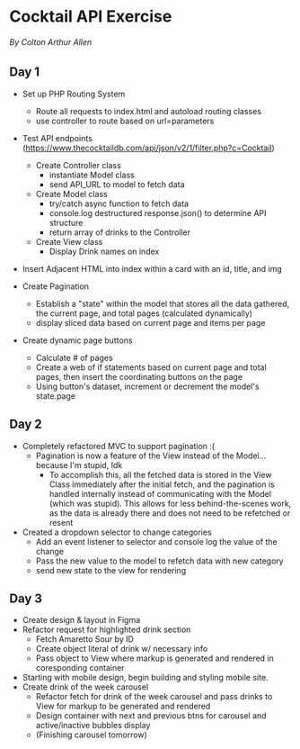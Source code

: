 # Cocktail API Exercise
###### By Colton Arthur Allen

## Day 1

- Set up PHP Routing System
  - Route all requests to index.html and autoload routing classes
  - use controller to route based on url=parameters

- Test API endpoints (https://www.thecocktaildb.com/api/json/v2/1/filter.php?c=Cocktail)
  - Create Controller class
    - instantiate Model class
    - send API_URL to model to fetch data
  - Create Model class
    - try/catch async function to fetch data
    - console.log destructured response.json() to determine API structure
    - return array of drinks to the Controller
  - Create View class
    - Display Drink names on index

- Insert Adjacent HTML into index within a card with an id, title, and img

- Create Pagination
  - Establish a "state" within the model that stores all the data gathered, the current page, and total pages (calculated dynamically)
  - display sliced data based on current page and items per page

- Create dynamic page buttons
  - Calculate # of pages
  - Create a web of if statements based on current page and total pages, then insert the coordinating buttons on the page
  - Using button's dataset, increment or decrement the model's state.page

## Day 2

- Completely refactored MVC to support pagination  :(
  - Pagination is now a feature of the View instead of the Model... because I'm stupid, Idk
    - To accomplish this, all the fetched data is stored in the View Class immediately after the initial fetch, and the pagination is handled internally instead of communicating with the Model (which was stupid). This allows for less behind-the-scenes work, as the data is already there and does not need to be refetched or resent
- Created a dropdown selector to change categories
  - Add an event listener to selector and console log the value of the change
  - Pass the new value to the model to refetch data with new category
  - send new state to the view for rendering

## Day 3

- Create design & layout in Figma
- Refactor request for highlighted drink section
  - Fetch Amaretto Sour by ID
  - Create object literal of drink w/ necessary info
  - Pass object to View where markup is generated and rendered in coresponding container
- Starting with mobile design, begin building and styling mobile site.
- Create drink of the week carousel
  - Refactor fetch for drink of the week carousel and pass drinks to View for markup to be generated and rendered
  - Design container with next and previous btns for carousel and active/inactive bubbles display
  - (Finishing carousel tomorrow)
